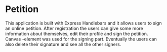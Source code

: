 # Petition

This application is built with Express Handlebars and it allows users to sign an online petition. After registration the users can give some more information about themselves, edit their profile and sign the petition. Canvas -element was used for the signing part. Eventually the users can also delete their signature and see all the other signers.
